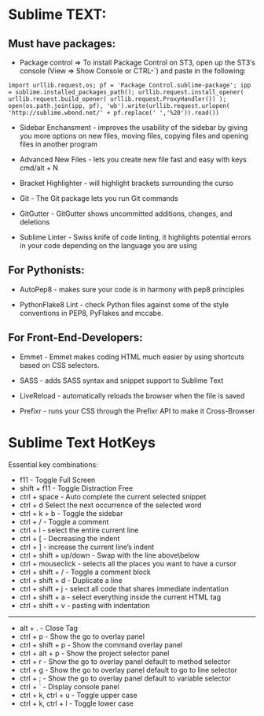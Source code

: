 # Sublime TEXT:

## Must have packages:

* Package control =>  To install Package Control on ST3, open up the ST3′s console (View => Show Console or CTRL-`) and paste in the following:

```
import urllib.request,os; pf = 'Package Control.sublime-package'; ipp = sublime.installed_packages_path(); urllib.request.install_opener( urllib.request.build_opener( urllib.request.ProxyHandler()) ); open(os.path.join(ipp, pf), 'wb').write(urllib.request.urlopen( 'http://sublime.wbond.net/' + pf.replace(' ','%20')).read())
```

* Sidebar Enchansment - improves the usability of the sidebar by giving you more options on new files, moving files, copying files and opening files in another program

* Advanced New Files - lets you create new file fast and easy with keys cmd/alt + N

* Bracket Highlighter - will highlight brackets surrounding the curso

* Git - The Git package lets you run Git commands

* GitGutter - GitGutter shows uncommitted additions, changes, and deletions

* Sublime Linter - Swiss knife of code linting, it highlights potential errors in your code depending on the language you are using

## For Pythonists:
* AutoPep8 - makes sure your code is in harmony with pep8 principles

* PythonFlake8 Lint - check Python files against some of the style conventions in PEP8, PyFlakes and mccabe.

## For Front-End-Developers:
* Emmet - Emmet makes coding HTML much easier by using shortcuts based on CSS selectors.

* SASS - adds SASS syntax and snippet support to Sublime Text

* LiveReload - automatically reloads the browser when the file is saved

* Prefixr - runs your CSS through the Prefixr API to make it Cross-Browser

# Sublime Text HotKeys

Essential key combinations:

* f11 - Toggle Full Screen
* shift + f11 - Toggle Distraction Free
* ctrl + space - Auto complete the current selected snippet
* ctrl + d Select the next occurrence of the selected word
* ctrl + k + b - Toggle the sidebar
* ctrl + / - Toggle a comment
* ctrl + l - select the entire current line
* ctrl + [ - Decreasing the indent
* ctrl + ] - increase the current line’s indent
* ctrl + shift + up/down - Swap with the line above\below
* ctrl + mouseclick - selects all the places you want to have a cursor
* ctrl + shift + / - Toggle a comment block
* ctrl + shift + d - Duplicate a line
* ctrl + shift + j - select all code that shares immediate indentation
* ctrl + shift + a - select everything inside the current HTML tag
* ctrl + shift + v - pasting with indentation

------------------------------------------------------------------------

* alt + . - Close Tag
* ctrl + p - Show the go to overlay panel
* ctrl + shift + p - Show the command overlay panel
* ctrl + alt + p - Show the project selector panel
* ctrl + r - Show the go to overlay panel default to method selector
* ctrl + g - Show the go to overlay panel default to go to line selector
* ctrl + ; - Show the go to overlay panel default to variable selector
* ctrl + ` - Display console panel
* ctrl + k, ctrl + u - Toggle upper case
* ctrl + k, ctrl + l - Toggle lower case
